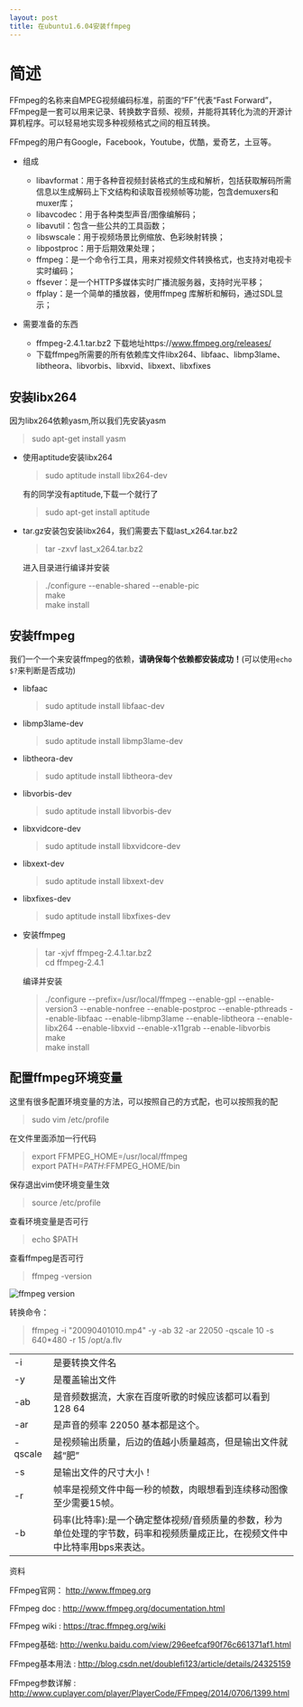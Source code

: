 ```yaml
---
layout: post
title: 在ubuntu1.6.04安装ffmpeg
---
```

# 简述
FFmpeg的名称来自MPEG视频编码标准，前面的“FF”代表“Fast Forward”，FFmpeg是一套可以用来记录、转换数字音频、视频，并能将其转化为流的开源计算机程序。可以轻易地实现多种视频格式之间的相互转换。

FFmpeg的用户有Google，Facebook，Youtube，优酷，爱奇艺，土豆等。

* 组成
    * libavformat：用于各种音视频封装格式的生成和解析，包括获取解码所需信息以生成解码上下文结构和读取音视频帧等功能，包含demuxers和muxer库；
    * libavcodec：用于各种类型声音/图像编解码；
    * libavutil：包含一些公共的工具函数；
    * libswscale：用于视频场景比例缩放、色彩映射转换；
    * libpostproc：用于后期效果处理；
    * ffmpeg：是一个命令行工具，用来对视频文件转换格式，也支持对电视卡实时编码；
    * ffsever：是一个HTTP多媒体实时广播流服务器，支持时光平移；
    * ffplay：是一个简单的播放器，使用ffmpeg 库解析和解码，通过SDL显示；

* 需要准备的东西

    * ffmpeg-2.4.1.tar.bz2  下载地址https://www.ffmpeg.org/releases/
    * 下载ffmpeg所需要的所有依赖库文件libx264、libfaac、libmp3lame、libtheora、libvorbis、libxvid、libxext、libxfixes


## 安装libx264

因为libx264依赖yasm,所以我们先安装yasm

> sudo apt-get install yasm 
   
* 使用aptitude安装libx264

    > sudo aptitude install libx264-dev
    
    有的同学没有aptitude,下载一个就行了
    
    > sudo apt-get install aptitude

* tar.gz安装包安装libx264，我们需要去下载last_x264.tar.bz2 

    > tar -zxvf last_x264.tar.bz2 
    
    进入目录进行编译并安装
    
    > ./configure --enable-shared --enable-pic  
      make  
      make install  

## 安装ffmpeg

我们一个一个来安装ffmpeg的依赖，**请确保每个依赖都安装成功！**(可以使用`echo $?`来判断是否成功)

* libfaac

   > sudo aptitude install libfaac-dev  

* libmp3lame-dev

   > sudo aptitude install libmp3lame-dev 

* libtheora-dev 

   > sudo aptitude install libtheora-dev 
   
* libvorbis-dev 

   > sudo aptitude install libvorbis-dev 
   
* libxvidcore-dev  

   > sudo aptitude install libxvidcore-dev  
   
* libxext-dev  

   > sudo aptitude install libxext-dev   
   
* libxfixes-dev  

   > sudo aptitude install libxfixes-dev
   
* 安装ffmpeg

    > tar -xjvf ffmpeg-2.4.1.tar.bz2  
    cd ffmpeg-2.4.1  

    编译并安装
    > ./configure --prefix=/usr/local/ffmpeg --enable-gpl --enable-version3 --enable-nonfree --enable-postproc --enable-pthreads --enable-libfaac --enable-libmp3lame --enable-libtheora --enable-libx264 --enable-libxvid --enable-x11grab --enable-libvorbis  
    make  
    make install 

## 配置ffmpeg环境变量

这里有很多配置环境变量的方法，可以按照自己的方式配，也可以按照我的配

> sudo vim /etc/profile

在文件里面添加一行代码

> export FFMPEG_HOME=/usr/local/ffmpeg  
export PATH=$PATH:$FFMPEG_HOME/bin

保存退出vim使环境变量生效

> source /etc/profile

查看环境变量是否可行

> echo $PATH

查看ffmpeg是否可行

> ffmpeg -version

![ffmpeg version](http://wx4.sinaimg.cn/mw690/0066vfZIly1fhtzm5752pj30gf06g3yx.jpg)

转换命令：

> ffmpeg -i "20090401010.mp4" -y -ab 32 -ar 22050 -qscale 10 -s 640*480 -r 15 /opt/a.flv
 
<table>
    <tr>
        <td>-i</td>
        <td>是要转换文件名</td>
    </tr>
    <tr>
        <td>-y</td>
        <td>是覆盖输出文件</td>
    </tr>
    <tr>
        <td>-ab</td>
        <td>是音频数据流，大家在百度听歌的时候应该都可以看到 128 64</td>
    </tr>
    <tr>
        <td>-ar </td>
        <td>是声音的频率 22050 基本都是这个。</td>
    </tr>
    <tr>
        <td>-qscale</td>
        <td>是视频输出质量，后边的值越小质量越高，但是输出文件就越“肥”</td>
    </tr>
    <tr>
        <td>-s</td>
        <td>是输出文件的尺寸大小！</td>
    </tr>
    <tr>
        <td>-r</td>
        <td>帧率是视频文件中每一秒的帧数，肉眼想看到连续移动图像至少需要15帧。</td>
    </tr>
    <tr>
        <td>-b</td>
        <td>码率(比特率):是一个确定整体视频/音频质量的参数，秒为单位处理的字节数，码率和视频质量成正比，在视频文件中中比特率用bps来表达。</td>
    </tr>
    
</table>

资料

FFmpeg官网： http://www.ffmpeg.org

FFmpeg doc : http://www.ffmpeg.org/documentation.html

FFmpeg wiki : https://trac.ffmpeg.org/wiki

FFmpeg基础: http://wenku.baidu.com/view/296eefcaf90f76c661371af1.html

FFmpeg基本用法 : http://blog.csdn.net/doublefi123/article/details/24325159

FFmpeg参数详解 : http://www.cuplayer.com/player/PlayerCode/FFmpeg/2014/0706/1399.html
